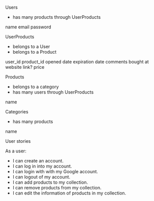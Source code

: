 Users
  - has many products through UserProducts

  name
  email
  password

UserProducts
  - belongs to a User
  - belongs to a Product

  user_id
  product_id
  opened date
  expiration date
  comments
  bought at
  website link?
  price

  <!-- rails generate resource UserProducts user_id:integer product_id:integer opened_at:date expiration_date:date comments:text bought_at:string website:string prince:decimal --no-test-framework -->

Products
  - belongs to a category 
  - has many users through UserProducts

  name

  <!-- rails generate resource Products name:string brand_id:integer category_id:integer --no-test-framework -->

  Categories
  - has many products


  name

User stories

As a user:
- I can create an account.
- I can log in into my account.
- I can login with with my Google account.
- I can logout of my account.
- I can add products to my collection.
- I can remove products from my collection.
- I can edit the information of products in my collection.
